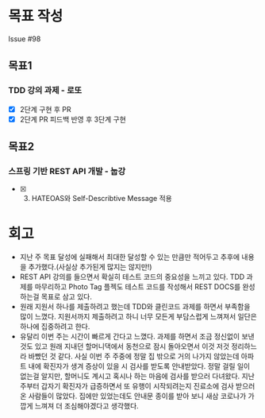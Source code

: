 # 목표 작성
Issue #98

## 목표1
### TDD 강의 과제 - 로또
- [x] 2단계 구현 후 PR
- [x] 2단계 PR 피드백 반영 후 3단계 구현

## 목표2
### 스프링 기반 REST API 개발 - 눕강
- [x] 3. HATEOAS와 Self-Describtive Message 적용

# 회고
* 지난 주 목표 달성에 실패해서 최대한 달성할 수 있는 만큼만 적어두고 추후에 내용을 추가했다.(사실상 추가된게 많지는 않지만!)
* REST API 강의를 들으면서 확실히 테스트 코드의 중요성을 느끼고 있다. TDD 과제를 마무리하고 Photo Tag 플젝도 테스트 코드를 작성해서 REST DOCS를 완성하는걸 목표로 삼고 있다.
* 원래 지원서 하나를 제출하려고 했는데 TDD와 클린코드 과제를 하면서 부족함을 많이 느꼈다. 지원서까지 제출하려고 하니 너무 모든게 부담스럽게 느껴져서 일단은 하나에 집중하려고 한다.
* 유달리 이번 주는 시간이 빠르게 간다고 느꼈다. 과제를 하면서 조금 정신없이 보낸 것도 있고 원래 지내던 할머니댁에서 동천으로 잠시 돌아오면서 이것 저것 정리하느라 바빴던 것 같다. 사실 이번 주 주중에 정말 집 밖으로 거의 나가지 않았는데 아파트 내에 확진자가 생겨 증상이 있을 시 검사를 받도록 안내받았다. 정말 걸릴 일이 없는걸 알지만, 할머니도 계시고 혹시나 하는 마음에 검사를 받으러 다녀왔다. 지난 주부터 갑자기 확진자가 급증하면서 또 유행이 시작되려는지 진료소에 검사 받으러 온 사람들이 많았다. 집에만 있었는데도 안내문 종이를 받아 보니 새삼 코로나가 가깝게 느껴져 더 조심해야겠다고 생각했다.